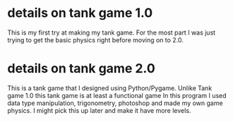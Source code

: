# details on tank game 1.0
This is my first try at making my tank game. For the most part I was just trying to get the basic physics right before moving on to 2.0.

# details on tank game 2.0
This is a tank game that I designed using Python/Pygame. Unlike Tank game 1.0 this tank game is at least a 
functional game In this program I used data type manipulation, trigonometry, photoshop 
and made my own game physics. I might pick this up later and make it have more levels.
